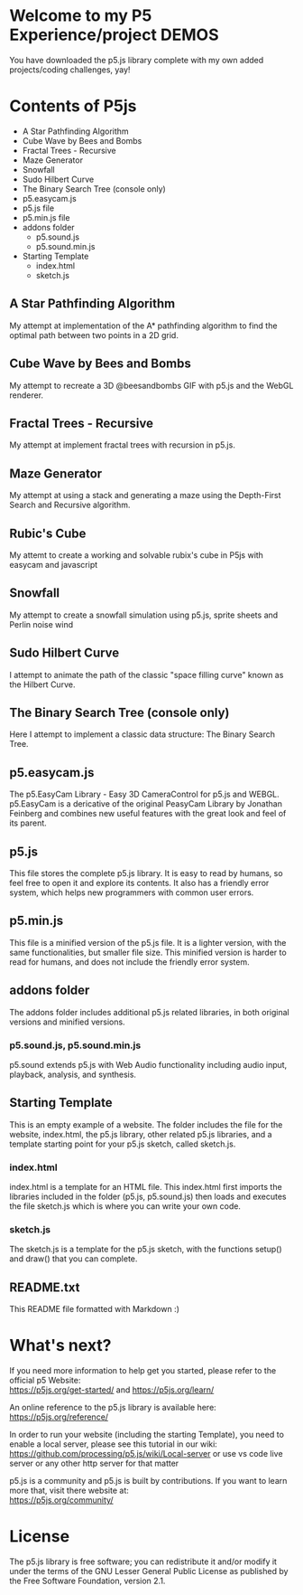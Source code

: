 # Welcome to my P5 Experience/project DEMOS

You have downloaded the p5.js library complete with my own added projects/coding challenges, yay!

# Contents of P5js

* A Star Pathfinding Algorithm
* Cube Wave by Bees and Bombs
* Fractal Trees - Recursive
* Maze Generator
* Snowfall
* Sudo Hilbert Curve
* The Binary Search Tree (console only)
* p5.easycam.js
* p5.js file
* p5.min.js file
* addons folder
  * p5.sound.js
  * p5.sound.min.js
* Starting Template
  * index.html
  * sketch.js

## A Star Pathfinding Algorithm

My attempt at implementation of the A* pathfinding algorithm to find the optimal path between two points in a 2D grid.

## Cube Wave by Bees and Bombs

My attempt to recreate a 3D @beesandbombs GIF with p5.js and the WebGL renderer.

## Fractal Trees - Recursive

My attempt at implement fractal trees with recursion in p5.js.

## Maze Generator

My attempt at using a stack and generating a maze using the Depth-First Search and Recursive algorithm.

## Rubic's Cube

My attemt to create a working and solvable rubix's cube in P5js with easycam and javascript 

## Snowfall

My attempt to create a snowfall simulation using p5.js, sprite sheets and Perlin noise wind

## Sudo Hilbert Curve

I attempt to animate the path of the classic "space filling curve" known as the Hilbert Curve.

## The Binary Search Tree (console only)

Here I attempt to implement a classic data structure: The Binary Search Tree.

## p5.easycam.js

The p5.EasyCam Library - Easy 3D CameraControl for p5.js and WEBGL. p5.EasyCam is a dericative of the original PeasyCam Library by Jonathan Feinberg and combines new useful features with the great look and feel of its parent.

## p5.js

This file stores the complete p5.js library. It is easy to read by humans, so feel free to open it and explore its contents. It also has a friendly error system, which helps new programmers with common user errors.

## p5.min.js

This file is a minified version of the p5.js file. It is a lighter version, with the same functionalities, but smaller file size. This minified version is harder to read for humans, and does not include the friendly error system.

## addons folder

The addons folder includes additional p5.js related libraries, in both original versions and minified versions.

### p5.sound.js, p5.sound.min.js

p5.sound extends p5.js with Web Audio functionality including audio input, playback, analysis, and synthesis.

## Starting Template

This is an empty example of a website. The folder includes the file for the website, index.html, the p5.js library, other related p5.js libraries, and a template starting point for your p5.js sketch, called sketch.js.

### index.html

index.html is a template for an HTML file. This index.html first imports the libraries included in the folder (p5.js, p5.sound.js) then loads and executes the file sketch.js which is where you can write your own code.

### sketch.js

The sketch.js is a template for the p5.js sketch, with the functions setup() and draw() that you can complete.

## README.txt

This README file formatted with Markdown :)

# What's next?

If you need more information to help get you started, please refer to the official p5 Website:  
https://p5js.org/get-started/ and https://p5js.org/learn/

An online reference to the p5.js library is available here:  
https://p5js.org/reference/

In order to run your website (including the starting Template), you need to enable a local server, please see this tutorial in our wiki:  
https://github.com/processing/p5.js/wiki/Local-server or use vs code live server or any other http server for that matter

p5.js is a community and p5.js is built by contributions. If you want to learn more that, visit there website at:  
https://p5js.org/community/

# License

The p5.js library is free software; you can redistribute it and/or modify it under the terms of the GNU Lesser General Public License as published by the Free Software Foundation, version 2.1.
